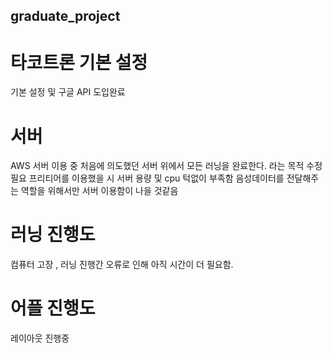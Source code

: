 ## graduate_project


# 타코트론 기본 설정
 기본 설정 및 구글 API 도입완료
 
# 서버
AWS 서버 이용 중 처음에 의도했던 서버 위에서 모든 러닝을 완료한다.
라는 목적 수정 필요 
프리티어를 이용했을 시 서버 용량 및 cpu 턱없이 부족함
음성데이터를 전달해주는 역할을 위해서만 서버 이용함이 나을 것같음

# 러닝 진행도 
 컴퓨터 고장 , 러닝 진행간 오류로 인해 
 아직 시간이 더 필요함.


# 어플 진행도 
 레이아웃 진행중
